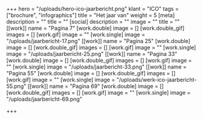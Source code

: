 +++
hero = "/uploads/hero-ico-jaarbericht.png"
klant = "ICO"
tags = ["brochure", "infographics"]
title = "Het jaar van"
weight = 5
[meta]
description = ""
title = ""
[social]
description = ""
image = ""
title = ""
[[work]]
name = "Pagina 7"
[work.double]
image = []
[work.double_gif]
images = []
[work.gif]
image = ""
[work.single]
image = "/uploads/jaarbericht-17.png"
[[work]]
name = "Pagina 25"
[work.double]
image = []
[work.double_gif]
images = []
[work.gif]
image = ""
[work.single]
image = "/uploads/jaarbericht-25.png"
[[work]]
name = "Pagina 33"
[work.double]
image = []
[work.double_gif]
images = []
[work.gif]
image = ""
[work.single]
image = "/uploads/jaarbericht-33.png"
[[work]]
name = "Pagina 55"
[work.double]
image = []
[work.double_gif]
images = []
[work.gif]
image = ""
[work.single]
image = "/uploads/werk-ico-jaarbericht-55.png"
[[work]]
name = "Pagina 69"
[work.double]
image = []
[work.double_gif]
images = []
[work.gif]
image = ""
[work.single]
image = "/uploads/jaarbericht-69.png"

+++
